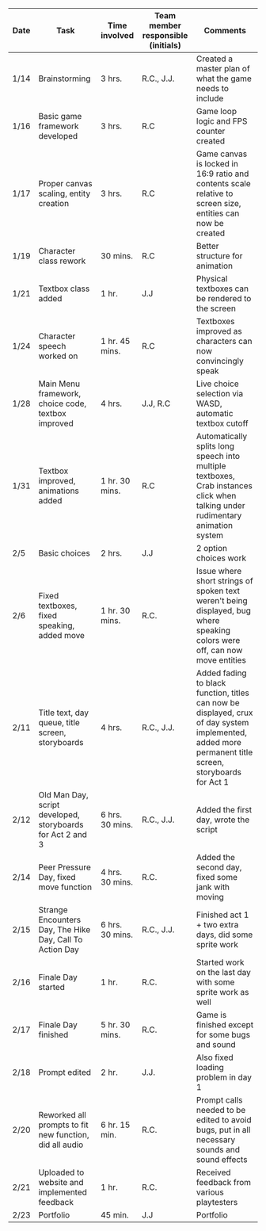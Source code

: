 |Date|Task|Time involved|Team member responsible (initials)|Comments|
|---|-----|-------------|----------------------------------|--------|
|1/14|Brainstorming|3 hrs.|R.C., J.J.|Created a master plan of what the game needs to include|
|1/16|Basic game framework developed|3 hrs.|R.C|Game loop logic and FPS counter created|
|1/17|Proper canvas scaling, entity creation|3 hrs.|R.C|Game canvas is locked in 16:9 ratio and contents scale relative to screen size, entities can now be created|
|1/19|Character class rework|30 mins.|R.C|Better structure for animation|
|1/21|Textbox class added|1 hr.|J.J|Physical textboxes can be rendered to the screen|
|1/24|Character speech worked on|1 hr. 45 mins.|R.C|Textboxes improved as characters can now convincingly speak|
|1/28|Main Menu framework, choice code, textbox improved|4 hrs.|J.J, R.C|Live choice selection via WASD, automatic textbox cutoff|
|1/31|Textbox improved, animations added|1 hr. 30 mins.|R.C|Automatically splits long speech into multiple textboxes, Crab instances click when talking under rudimentary animation system|
|2/5|Basic choices|2 hrs.|J.J|2 option choices work|
|2/6|Fixed textboxes, fixed speaking, added move|1 hr. 30 mins.|R.C.|Issue where short strings of spoken text weren't being displayed, bug where speaking colors were off, can now move entities|
|2/11|Title text, day queue, title screen, storyboards|4 hrs.|R.C., J.J.|Added fading to black function, titles can now be displayed, crux of day system implemented, added more permanent title screen, storyboards for Act 1|
|2/12|Old Man Day, script developed, storyboards for Act 2 and 3|6 hrs. 30 mins.|R.C., J.J.|Added the first day, wrote the script|
|2/14|Peer Pressure Day, fixed move function|4 hrs. 30 mins.|R.C.|Added the second day, fixed some jank with moving|
|2/15|Strange Encounters Day, The Hike Day, Call To Action Day|6 hrs. 30 mins.|R.C., J.J.|Finished act 1 + two extra days, did some sprite work|
|2/16|Finale Day started|1 hr.|R.C.|Started work on the last day with some sprite work as well|
|2/17|Finale Day finished|5 hr. 30 mins.|R.C.|Game is finished except for some bugs and sound|
|2/18|Prompt edited|2 hr.|J.J.|Also fixed loading problem in day 1|
|2/20|Reworked all prompts to fit new function, did all audio|6 hr. 15 min.|R.C.|Prompt calls needed to be edited to avoid bugs, put in all necessary sounds and sound effects|
|2/21|Uploaded to website and implemented feedback|1 hr.|R.C.|Received feedback from various playtesters|
|2/23|Portfolio|45 min.|J.J|Portfolio|

